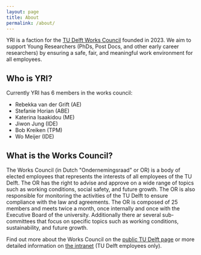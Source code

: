```yaml
---
layout: page
title: About
permalink: /about/
---
```

YRI is a faction for the [TU Delft Works Council](https://www.tudelft.nl/en/about-tu-delft/organisation/consultation-bodies) founded in 2023. We aim to support Young Researchers (PhDs, Post Docs, and other early career researchers) by ensuring a safe, fair, and meaningful work environment for all employees.

## Who is YRI?

Currently YRI has 6 members in the works council:

- Rebekka van der Grift (AE)
- Stefanie Horian (ABE)
- Katerina Isaakidou (ME)
- Jiwon Jung (IDE)
- Bob Kreiken (TPM)
- Wo Meijer (IDE)

## What is the Works Council?

The Works Council (in Dutch "Ondernemingsraad" or OR) is a body of elected employees that represents the interests of all employees of the TU Delft. The OR has the right to advise and approve on a wide range of topics such as working conditions, social safety, and future growth. The OR is also responsible for monitoring the activities of the TU Delft to ensure compliance with the law and agreements. The OR is composed of 25 members and meets twice a month, once internally and once with the Executive Board of the university. Additionally there ar several sub-committees that focus on specific topics such as working conditions, sustainability, and future growth.

Find out more about the Works Council on the [public TU Delft page](https://www.tudelft.nl/en/about-tu-delft/organisation/consultation-bodies/ondernemingsraad) or more detailed information on [the intranet](https://intranet.tudelft.nl/-/works-council) (TU Delft employees only).
